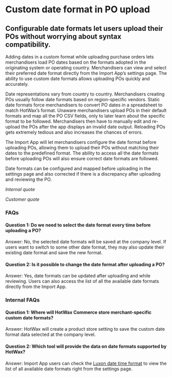 # Custom date format in PO upload

## Configurable date formats let users upload their POs without worrying about syntax compatibility.

Adding dates in a custom format while uploading purchase orders lets merchandisers load PO dates based on the formats adopted in the originating system or operating country. Merchandisers can view and select their preferred date format directly from the Import App’s settings page. The ability to use custom date formats allows uploading POs quickly and accurately.

Date representations vary from country to country. Merchandisers creating POs usually follow date formats based on region-specific vendors. Static date formats force merchandisers to convert PO dates in a spreadsheet to match HotWax’s format. Unaware merchandisers upload POs in their default formats and map all the PO CSV fields, only to later learn about the specific format to be followed. Merchandisers then have to manually edit and re-upload the POs after the app displays an invalid date output. Reloading POs gets extremely tedious and also increases the chances of errors.

The Import App will let merchandisers configure the date format before uploading POs, allowing them to upload their POs without matching their dates to the predefined format. The ability to access all the date formats before uploading POs will also ensure correct date formats are followed.

Date formats can be configured and mapped before uploading in the settings page and also corrected if there is a discrepancy after uploading and reviewing the PO.

*Internal quote*

*Customer quote* 

### FAQs

#### Question 1: Do we need to select the date format every time before uploading a PO?

Answer: No, the selected date formats will be saved at the company level. If users want to switch to some other date format, they may also update their existing date format and save the new format.

#### Question 2: Is it possible to change the date format after uploading a PO?

Answer: Yes, date formats can be updated after uploading and while reviewing. Users can also access the list of all the available date formats directly from the Import App.

### Internal FAQs

#### Question 1: Where will HotWax Commerce store merchant-specific custom date formats?

Answer: HotWax will create a product store setting to save the custom date format data selected at the company level.

#### Question 2: Which tool will provide the data on date formats supported by HotWax?

Answer: Import App users can check the [Luxon date time format](url) to view the list of all available date formats right from the settings page.



